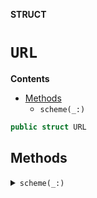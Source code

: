 **STRUCT**

# `URL`

**Contents**

- [Methods](#methods)
  - `scheme(_:)`

```swift
public struct URL
```

## Methods
<details><summary markdown="span"><code>scheme(_:)</code></summary>

```swift
public static func scheme(_ url: String) -> String?
```

> Parses the URL type of a git repository
> e.g. https://github.com/apple/swift returns "https"
> e.g. git@github.com:apple/swift returns "git"
>
> This is *not* a generic URI scheme parser!

</details>